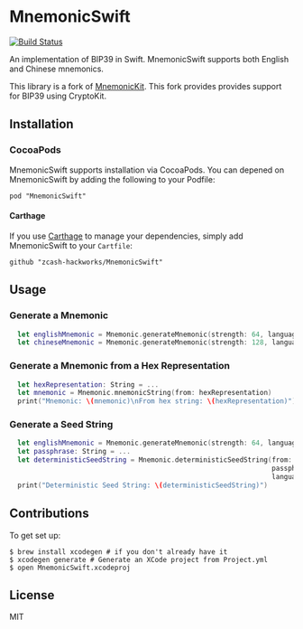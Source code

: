 # MnemonicSwift

[![Build Status](https://travis-ci.org/zcash-hackworks/MnemonicSwift.svg?branch=master)](https://travis-ci.org/zcash-hackworks/MnemonicSwift)

An implementation of BIP39 in Swift. MnemonicSwift supports both English and Chinese mnemonics.

This library is a fork of [MnemonicKit](https://github.com/keefertaylor/MnemonicKit). This fork provides provides support for BIP39 using CryptoKit.

## Installation

### CocoaPods
MnemonicSwift supports installation via CocoaPods. You can depened on MnemonicSwift by adding the following to your Podfile:

```
pod "MnemonicSwift"
```

#### Carthage

If you use [Carthage](https://github.com/Carthage/Carthage) to manage your dependencies, simply add
MnemonicSwift to your `Cartfile`:

```
github "zcash-hackworks/MnemonicSwift"
```

## Usage

### Generate a Mnemonic

```swift
  let englishMnemonic = Mnemonic.generateMnemonic(strength: 64, language: .english)
  let chineseMnemonic = Mnemonic.generateMnemonic(strength: 128, language: .chinese)
```


### Generate a Mnemonic from a Hex Representation

```swift
  let hexRepresentation: String = ...
  let mnemonic = Mnemonic.mnemonicString(from: hexRepresentation)
  print("Mnemonic: \(mnemonic)\nFrom hex string: \(hexRepresentation)")
```

### Generate a Seed String

```swift
  let englishMnemonic = Mnemonic.generateMnemonic(strength: 64, language: .english)
  let passphrase: String = ...
  let deterministicSeedString = Mnemonic.deterministicSeedString(from: mnemonicString,
                                                                 passphrase: passphrase,
                                                                 language: .english)
  print("Deterministic Seed String: \(deterministicSeedString)")
```

## Contributions


To get set up:
```shell
$ brew install xcodegen # if you don't already have it
$ xcodegen generate # Generate an XCode project from Project.yml
$ open MnemonicSwift.xcodeproj
```

## License

MIT
